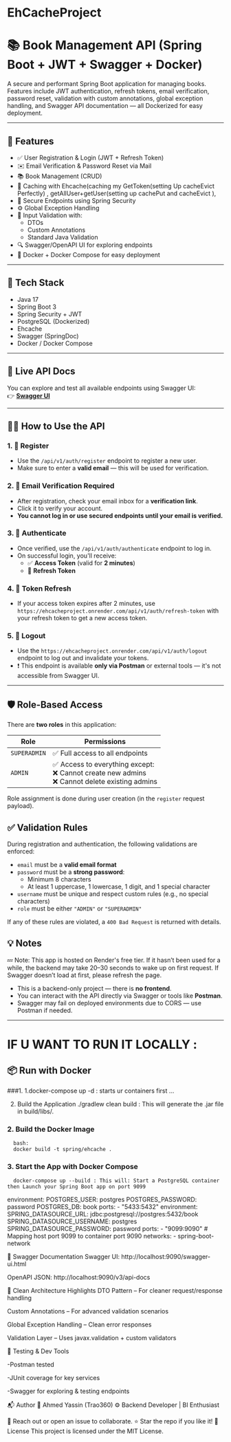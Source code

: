 # EhCacheProject
# 📚 Book Management API (Spring Boot + JWT + Swagger + Docker)

A secure and performant Spring Boot application for managing books. Features include JWT authentication, refresh tokens, email verification, password reset, validation with custom annotations, global exception handling, and Swagger API documentation — all Dockerized for easy deployment.

---

## 🚀 Features

- ✅ User Registration & Login (JWT + Refresh Token)
- ✉️ Email Verification & Password Reset via Mail
- 📚 Book Management (CRUD)
- 🧠 Caching with Ehcache(caching my GetToken(setting Up cacheEvict Perfectly) , getAllUser+getUser(setting up cachePut and cacheEvict ), 
- 🔐 Secure Endpoints using Spring Security
- ⚙️ Global Exception Handling
- 🧪 Input Validation with:
  - DTOs
  - Custom Annotations
  - Standard Java Validation
- 🔍 Swagger/OpenAPI UI for exploring endpoints
- 🐳 Docker + Docker Compose for easy deployment

---

## 🧱 Tech Stack

- Java 17
- Spring Boot 3
- Spring Security + JWT
- PostgreSQL (Dockerized)
- Ehcache
- Swagger (SpringDoc)
- Docker / Docker Compose

---

## 🔗 Live API Docs

You can explore and test all available endpoints using Swagger UI:  
👉 [**Swagger UI**](https://ehcacheproject.onrender.com/swagger-ui/index.html)

---

## 🧑‍💻 How to Use the API

### 1. 📝 **Register**

- Use the `/api/v1/auth/register` endpoint to register a new user.
- Make sure to enter a **valid email** — this will be used for verification.

### 2. 📧 **Email Verification Required**

- After registration, check your email inbox for a **verification link**.
- Click it to verify your account.
- **You cannot log in or use secured endpoints until your email is verified.**

### 3. 🔐 **Authenticate**

- Once verified, use the `/api/v1/auth/authenticate` endpoint to log in.
- On successful login, you'll receive:
  - ✅ **Access Token** (valid for **2 minutes**)
  - 🔁 **Refresh Token**

### 4. 🔄 **Token Refresh**

- If your access token expires after 2 minutes, use `https://ehcacheproject.onrender.com/api/v1/auth/refresh-token` with your refresh token to get a new access token.

### 5. 🚪 **Logout**

- Use the `https://ehcacheproject.onrender.com/api/v1/auth/logout` endpoint to log out and invalidate your tokens.
- ❗ This endpoint is available **only via Postman** or external tools — it's not accessible from Swagger UI.

---

## 🛡️ Role-Based Access

There are **two roles** in this application:

| Role        | Permissions |
|-------------|-------------|
| `SUPERADMIN` | ✅ Full access to all endpoints |
| `ADMIN`      | ✅ Access to everything except:<br>❌ Cannot create new admins<br>❌ Cannot delete existing admins |

Role assignment is done during user creation (in the `register` request payload).

## ✅ Validation Rules

During registration and authentication, the following validations are enforced:

- `email` must be a **valid email format**
- `password` must be a **strong password**:
  - Minimum 8 characters
  - At least 1 uppercase, 1 lowercase, 1 digit, and 1 special character
- `username` must be unique and respect custom rules (e.g., no special characters)
- `role` must be either `"ADMIN"` or `"SUPERADMIN"`

If any of these rules are violated, a `400 Bad Request` is returned with details.


## 💡 Notes

💤 Note: This app is hosted on Render's free tier. If it hasn’t been used for a while, the backend may take 20–30 seconds to wake up on first request.
If Swagger doesn’t load at first, please refresh the page.
- This is a backend-only project — there is **no frontend**.
- You can interact with the API directly via Swagger or tools like **Postman**.
- Swagger may fail on deployed environments due to CORS — use Postman if needed.

  
--------------------
# IF  U WANT TO RUN IT LOCALLY : 
## 📦 Run with Docker

###1. 1.docker-compose up -d : starts ur containers first ...

2. Build the Application 
./gradlew clean build : This will generate the .jar file in build/libs/.

### 2. Build the Docker Image

      bash:
      docker build -t spring/ehcache . 

### 3. Start the App with Docker Compose
      docker-compose up --build : This will: Start a PostgreSQL container then Launch your Spring Boot app on port 9099

 environment:
      POSTGRES_USER: postgres
      POSTGRES_PASSWORD: password
      POSTGRES_DB: book
    ports:
      - "5433:5432"
      environment:
      SPRING_DATASOURCE_URL: jdbc:postgresql://postgres:5432/book
      SPRING_DATASOURCE_USERNAME: postgres
      SPRING_DATASOURCE_PASSWORD: password
          ports:
      - "9099:9090"  # Mapping host port 9099 to container port 9090
    networks:
      - spring-boot-network

🧪 Swagger Documentation
Swagger UI: http://localhost:9090/swagger-ui.html

OpenAPI JSON: http://localhost:9090/v3/api-docs


🧹 Clean Architecture Highlights
DTO Pattern – For cleaner request/response handling

Custom Annotations – For advanced validation scenarios

Global Exception Handling – Clean error responses

Validation Layer – Uses javax.validation + custom validators

🧪 Testing & Dev Tools

-Postman tested

-JUnit coverage for key services

-Swagger for exploring & testing endpoints

📬 Author
👤  Ahmed Yassin (Trao360)  ⚙️ Backend Developer | BI Enthusiast


📧 Reach out or open an issue to collaborate.
⭐ Star the repo if you like it!
📝 License This project is licensed under the MIT License.



